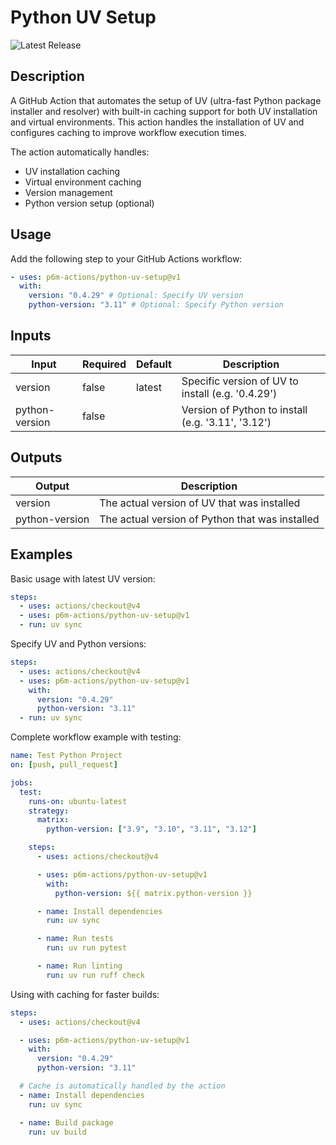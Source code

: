 # Python UV Setup

![Latest Release](https://img.shields.io/github/v/release/p6m-actions/python-uv-setup?style=flat-square&label=Latest%20Release&color=blue)

## Description

A GitHub Action that automates the setup of UV (ultra-fast Python package installer and resolver) with built-in caching support for both UV installation and virtual environments. This action handles the installation of UV and configures caching to improve workflow execution times.

The action automatically handles:

- UV installation caching
- Virtual environment caching
- Version management
- Python version setup (optional)

## Usage

Add the following step to your GitHub Actions workflow:

```yaml
- uses: p6m-actions/python-uv-setup@v1
  with:
    version: "0.4.29" # Optional: Specify UV version
    python-version: "3.11" # Optional: Specify Python version
```

## Inputs

| Input          | Required | Default | Description                                        |
| -------------- | -------- | ------- | -------------------------------------------------- |
| version        | false    | latest  | Specific version of UV to install (e.g. '0.4.29')  |
| python-version | false    |         | Version of Python to install (e.g. '3.11', '3.12') |

## Outputs

| Output         | Description                                     |
| -------------- | ----------------------------------------------- |
| version        | The actual version of UV that was installed     |
| python-version | The actual version of Python that was installed |

## Examples

Basic usage with latest UV version:

```yaml
steps:
  - uses: actions/checkout@v4
  - uses: p6m-actions/python-uv-setup@v1
  - run: uv sync
```

Specify UV and Python versions:

```yaml
steps:
  - uses: actions/checkout@v4
  - uses: p6m-actions/python-uv-setup@v1
    with:
      version: "0.4.29"
      python-version: "3.11"
  - run: uv sync
```

Complete workflow example with testing:

```yaml
name: Test Python Project
on: [push, pull_request]

jobs:
  test:
    runs-on: ubuntu-latest
    strategy:
      matrix:
        python-version: ["3.9", "3.10", "3.11", "3.12"]

    steps:
      - uses: actions/checkout@v4

      - uses: p6m-actions/python-uv-setup@v1
        with:
          python-version: ${{ matrix.python-version }}

      - name: Install dependencies
        run: uv sync

      - name: Run tests
        run: uv run pytest

      - name: Run linting
        run: uv run ruff check
```

Using with caching for faster builds:

```yaml
steps:
  - uses: actions/checkout@v4

  - uses: p6m-actions/python-uv-setup@v1
    with:
      version: "0.4.29"
      python-version: "3.11"

  # Cache is automatically handled by the action
  - name: Install dependencies
    run: uv sync

  - name: Build package
    run: uv build
```
